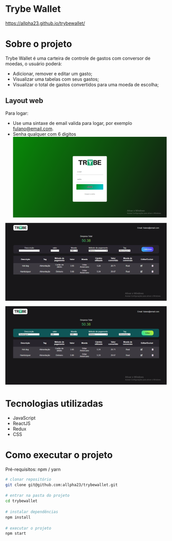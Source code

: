 # Trybe Wallet
https://allpha23.github.io/trybewallet/

# Sobre o projeto


Trybe Wallet é uma carteira de controle de gastos com conversor de moedas, o usuário poderá:
  - Adicionar, remover e editar um gasto;
  - Visualizar uma tabelas com seus gastos;
  - Visualizar o total de gastos convertidos para uma moeda de escolha;

## Layout web
Para logar:
 - Use uma sintaxe de email valida para logar, por exemplo fulano@email.com.
 - Senha qualquer com 6 digitos
![Web 1](https://github.com/allpha23/assets/raw/main/trybewallet/web-login.png)

![Web 2](https://github.com/allpha23/assets/raw/main/trybewallet/Web1.png)

![Web 3](https://github.com/allpha23/assets/raw/main/trybewallet/Web2.png)

# Tecnologias utilizadas

- JavaScript
- ReactJS
- Redux
- CSS


# Como executar o projeto

Pré-requisitos: npm / yarn

```bash
# clonar repositório
git clone git@github.com:allpha23/trybewallet.git

# entrar na pasta do projeto
cd trybewallet

# instalar dependências
npm install

# executar o projeto
npm start
```
